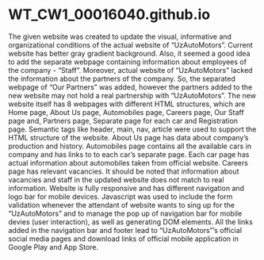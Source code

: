 # WT_CW1_00016040.github.io

The given website was created to update the visual, informative and organizational conditions of the actual website of “UzAutoMotors”. Current website has better gray gradient background. Also, it seemed a good idea to add the separate webpage containing information about employees of the company - “Staff”. Moreover, actual website of “UzAutoMotors” lacked the information about the partners of the company. So, the separated webpage of “Our Partners” was added, however the partners added to the new website may not hold a real partnership with “UzAutoMotors”. The new website itself has 8 webpages with different HTML structures, which are Home page, About Us page, Automobiles page, Careers page, Our Staff page and, Partners page, Separate page for each car and Registration page. Semantic tags like header, main, nav, article were used to support the HTML structure of the website. About Us page has data about company’s production and history. Automobiles page contains all the available cars in company and has links to to each car’s separate page. Each car page has actual information about automobiles taken from official website. Careers page has relevant vacancies. It should be noted that information about vacancies and staff in the updated website does not match to real information. Website is fully responsive and has different navigation and logo bar for mobile devices. Javascript was used to include the form validation whenever the attendant of website wants to sing up for the “UzAutoMotors” and to manage the pop up of navigation bar for mobile devies (user interaction), as well as generating DOM elements. All the links added in the navigation bar and footer lead to “UzAutoMotors”’s official social media pages and download links of official mobile application in Google Play and App Store.

